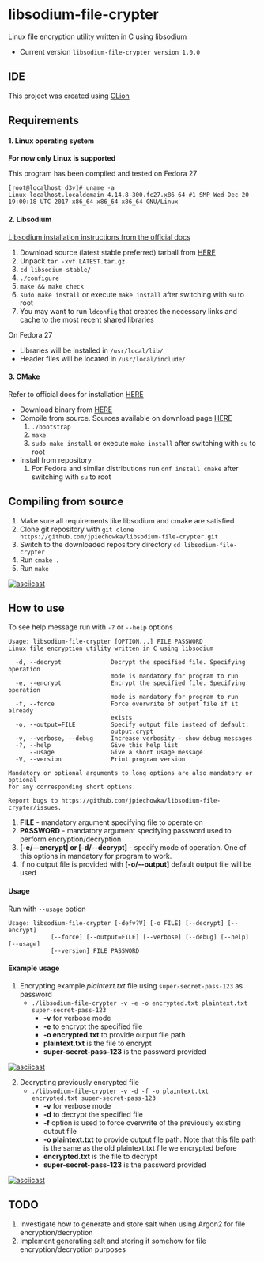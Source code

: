 # libsodium-file-crypter
Linux file encryption utility written in C using libsodium

* Current version ```libsodium-file-crypter version 1.0.0```

## IDE

This project was created using [CLion](https://www.jetbrains.com/clion/)

## Requirements

#### 1. Linux operating system

**For now only Linux is supported**

This program has been compiled and tested on Fedora 27

```
[root@localhost d3v]# uname -a
Linux localhost.localdomain 4.14.8-300.fc27.x86_64 #1 SMP Wed Dec 20 19:00:18 UTC 2017 x86_64 x86_64 x86_64 GNU/Linux
```

#### 2. Libsodium
[Libsodium installation instructions from the official docs](https://download.libsodium.org/doc/installation/)

1. Download source (latest stable preferred) tarball from [HERE](https://download.libsodium.org/libsodium/releases/)
2. Unpack ```tar -xvf LATEST.tar.gz```
3. ```cd libsodium-stable/```
4. ```./configure```
5. ```make && make check```
6. ```sudo make install``` or execute ```make install``` after switching with ```su``` to root
7. You may want to run ```ldconfig``` that creates the necessary links and cache to the most recent shared libraries

On Fedora 27
* Libraries will be installed in ```/usr/local/lib/```
* Header files will be located in ```/usr/local/include/```

#### 3. CMake

Refer to official docs for installation [HERE](https://cmake.org/install/)

* Download binary from [HERE](https://cmake.org/download/)
* Compile from source. Sources available on download page [HERE](https://cmake.org/download/)
    1. ```./bootstrap```
    2. ```make```
    3. ```sudo make install``` or execute ```make install``` after switching with ```su``` to root
* Install from repository
    1. For Fedora and similar distributions run ```dnf install cmake``` after switching with ```su``` to root

## Compiling from source

1. Make sure all requirements like libsodium and cmake are satisfied
2. Clone git repository with ```git clone https://github.com/jpiechowka/libsodium-file-crypter.git```
3. Switch to the downloaded repository directory ```cd libsodium-file-crypter```
4. Run ```cmake .```
5. Run ```make```

[![asciicast](https://asciinema.org/a/154905.png)](https://asciinema.org/a/154905)

## How to use

To see help message run with ```-?``` or ```--help``` options

```
Usage: libsodium-file-crypter [OPTION...] FILE PASSWORD
Linux file encryption utility written in C using libsodium

  -d, --decrypt              Decrypt the specified file. Specifying operation
                             mode is mandatory for program to run
  -e, --encrypt              Encrypt the specified file. Specifying operation
                             mode is mandatory for program to run
  -f, --force                Force overwrite of output file if it already
                             exists
  -o, --output=FILE          Specify output file instead of default:
                             output.crypt
  -v, --verbose, --debug     Increase verbosity - show debug messages
  -?, --help                 Give this help list
      --usage                Give a short usage message
  -V, --version              Print program version

Mandatory or optional arguments to long options are also mandatory or optional
for any corresponding short options.

Report bugs to https://github.com/jpiechowka/libsodium-file-crypter/issues.

```

1. **FILE** - mandatory argument specifying file to operate on
2. **PASSWORD** - mandatory argument specifying password used to perform encryption/decryption
3. **\[-e/--encrypt] or \[-d/--decrypt]** - specify mode of operation. One of this options in mandatory for program to work.
4. If no output file is provided with **\[-o/--output]** default output file will be used

#### Usage

Run with ```--usage``` option

```
Usage: libsodium-file-crypter [-defv?V] [-o FILE] [--decrypt] [--encrypt]
            [--force] [--output=FILE] [--verbose] [--debug] [--help] [--usage]
            [--version] FILE PASSWORD
```

#### Example usage

1. Encrypting example *plaintext.txt* file using ```super-secret-pass-123``` as password
    * ```./libsodium-file-crypter -v -e -o encrypted.txt plaintext.txt super-secret-pass-123```
        * **-v** for verbose mode
        * **-e** to encrypt the specified file
        * **-o encrypted.txt** to provide output file path
        * **plaintext.txt** is the file to encrypt
        * **super-secret-pass-123** is the password provided

[![asciicast](https://asciinema.org/a/154917.png)](https://asciinema.org/a/154917)

2. Decrypting previously encrypted file
    * ```./libsodium-file-crypter -v -d -f -o plaintext.txt encrypted.txt super-secret-pass-123```
        * **-v** for verbose mode
        * **-d** to decrypt the specified file
        * **-f** option is used to force overwrite of the previously existing output file
        * **-o plaintext.txt** to provide output file path. Note that this file path is the same as the old plaintext.txt file we encrypted before
        * **encrypted.txt** is the file to decrypt
        * **super-secret-pass-123** is the password provided

[![asciicast](https://asciinema.org/a/154918.png)](https://asciinema.org/a/154918)

## TODO

1. Investigate how to generate and store salt when using Argon2 for file encryption/decryption
2. Implement generating salt and storing it somehow for file encryption/decryption purposes